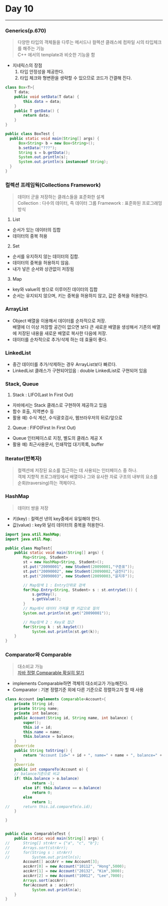 # Day 10
***
### Generics(p.670)
> 다양한 타입의 객체들을 다루는 메서드나 컬렉션 클래스에 컴파일 시의 타입체크를 해주는 기능  
C++ 에서의 template과 비슷한 기능을 함

- 지네릭스의 장점
  1. 타입 안정성을 제공한다.
  2. 타입 체크와 형변환을 생략할 수 있으므로 코드가 간결해 진다.

~~~java
class Box<T>{
	T data;
	public void setData(T data) {
		this.data = data;
	}
	public T getData() {
		return data;
	}
}
~~~
~~~java
public class BoxTest {
  public static void main(String[] args) {
      Box<String> b = new Box<String>();
      b.setData("???");
      String s = b.getData();
      System.out.println(s);
      System.out.println(s instanceof String);
  }
}
~~~

### 컬렉션 프레임웍(Collections Framework)
> 데이터 군을 저장하는 클래스들을 표준화한 설계  
Collection : 다수의 데이터, 즉 데이터 그룹
Framework : 표준화된 프로그래밍 방식


1. List
  - 순서가 있는 데이터의 집합
  - 데이터의 중복 허용
2. Set
  - 순서를 유지하지 않는 데이터의 집합.  
  - 데이터의 중복을 허용하지 않음.  
  - 내가 넣은 순서와 상관없이 저장됨
3. Map
  - key와 value의 쌍으로 이루어진 데이터의 집합
  -  순서는 유지되지 않으며, 키는 중복을 허용하지 않고, 값은 중복을 허용한다.

### ArrayList
- Object 배열을 이용해서 데이터를 순차적으로 저장.  
배열에 더 이상 저장할 공간이 없으면 보다 큰 새로운 배열을 생성해서 기존의 배열에 저장된 내용을 새로운 배열로 복사한 다음에 저장.
- 데이터를 순차적으로 추가/삭제 하는 데 효율이 좋다.

### LinkedList
- 중간 데이터를 추가/삭제하는 경우 ArrayList보다 빠르다.
- LinkedList 클래스가 구현되어있음 : double LinkedList로 구현되어 있음

### Stack, Queue
1. Stack : LIFO(Last In First Out)  
  - 자바에서는 Stack 클래스로 구현하여 제공하고 있음
  - 함수 호출, 지역변수 등
  - 활용 예) 수식 계산, 수식괄호검사, 웹브라우저의 뒤로/앞으로
2. Queue : FIFO(First In First Out)
  - Queue 인터페이스로 지정, 별도의 클래스 제공 X
  - 활용 예) 최근사용문서, 인쇄작업 대기목록, buffer

### Iterator(반복자)
> 컬렉션에 저장된 요소를 접근하는 데 사용되는 인터페이스 중 하나.  
객체 지향적 프로그래밍에서 배열이나 그와 유사한 자료 구조의 내부의 요소를 순회(traversing)하는 객체이다.

### HashMap
> 데이터 쌍을 저장

- 키(key) : 컬렉션 낸의 key중에서 유일해야 한다.
- 값(value) : key와 달리 데이터의 중복을 허용한다.

~~~java
import java.util.HashMap;
import java.util.Map;

public class MapTest{
	public static void main(String[] args) {
		Map<String, Student>
		st = new HashMap<String, Student>();
		st.put("20090001", new Student(20090001,"구준표"));
		st.put("20090002", new Student(20090002,"금잔디"));
		st.put("20090003", new Student(20090003,"윤지후"));

		// Map탐색 1 : Entry단위로 검색
		for(Map.Entry<String, Student> s : st.entrySet()) {
			s.getKey();
			s.getValue();
		}
		// Map에서 데이터 가져올 땐 키값으로 질의
		System.out.println(st.get("20090001"));

		// Map탐색 2 : Key로 접근
		for(String k : st.keySet())
			System.out.println(st.get(k));
	}
}
~~~


### Comparator와 Comparable
> 대소비교 가능  
 [자바 정렬 Comparable 확실히 알기](http://cwondev.tistory.com/15)

- implements Comparable하면 객체의 대소비교가 가능해진다.
- Comparator : 기본 정렬기준 외에 다른 기준으로 정렬하고자 할 때 사용

~~~java
class Account implements Comparable<Account>{
	private String id;
	private String name;
	private int balance;
	public Account(String id, String name, int balance) {
		super();
		this.id = id;
		this.name = name;
		this.balance = balance;
	}
	@Override
	public String toString() {
		return "Account [id=" + id + ", name=" + name + ", balance=" + balance + "]";
	}
	@Override
	public int compareTo(Account o) {
	// balance기준으로 비교
  	if( this.balance > o.balance)
			return -1;
		else if( this.balance == o.balance)
			return 0;
		else
			return 1;
//		return this.id.compareTo(o.id);
	}

}


public class ComparableTest {
	public static void main(String[] args) {
//		String[] strArr = {"a", "c", "b"};
//		Arrays.sort(strArr);
//		for(String s : strArr)
//			System.out.println(s);
		Account[] accArr = new Account[3];
		accArr[0] = new Account("10112", "Hong",5000);
		accArr[1] = new Account("20132", "Kim",3000);
		accArr[2] = new Account("10012", "Lee",7000);
		Arrays.sort(accArr);
		for(Account a : accArr)
			System.out.println(a);
	}
}
~~~
